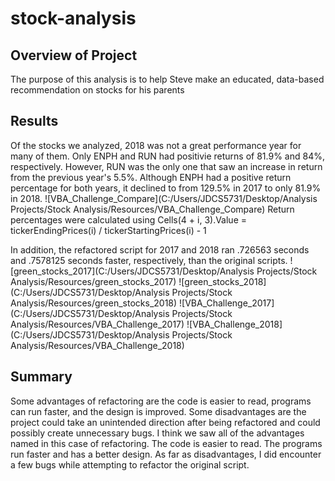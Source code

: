 # stock-analysis

## Overview of Project
The purpose of this analysis is to help Steve make an educated, data-based recommendation on stocks for his parents

## Results
Of the stocks we analyzed, 2018 was not a great performance year for many of them. Only ENPH and RUN had positivie returns of 81.9% and 84%, respectively. However, RUN was the only one that saw an increase in return from the previous year's 5.5%. Although ENPH had a positive return percentage for both years, it declined to from 129.5% in 2017 to only 81.9% in 2018.
![VBA_Challenge_Compare](C:/Users/JDCS5731/Desktop/Analysis Projects/Stock Analysis/Resources/VBA_Challenge_Compare)
Return percentages were calculated using
Cells(4 + i, 3).Value = tickerEndingPrices(i) / tickerStartingPrices(i) - 1

In addition, the refactored script for 2017 and 2018 ran .726563 seconds and .7578125 seconds faster, respectively, than the original scripts.
![green_stocks_2017](C:/Users/JDCS5731/Desktop/Analysis Projects/Stock Analysis/Resources/green_stocks_2017)
![green_stocks_2018](C:/Users/JDCS5731/Desktop/Analysis Projects/Stock Analysis/Resources/green_stocks_2018)
![VBA_Challenge_2017](C:/Users/JDCS5731/Desktop/Analysis Projects/Stock Analysis/Resources/VBA_Challenge_2017)
![VBA_Challenge_2018](C:/Users/JDCS5731/Desktop/Analysis Projects/Stock Analysis/Resources/VBA_Challenge_2018)

## Summary
Some advantages of refactoring are the code is easier to read, programs can run faster, and the design is improved. Some disadvantages are the project could take an unintended direction after being refactored and could possibly create unnecessary bugs. I think we saw all of the advantages named in this case of refactoring. The code is easier to read. The programs run faster and has a better design. As far as disadvantages, I did encounter a few bugs while attempting to refactor the original script.
